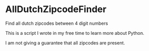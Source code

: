 # AllDutchZipcodeFinder
Find all dutch zipcodes between 4 digit numbers

This is a script I wrote in my free time to learn more about Python.

I am not giving a guarantee that all zipcodes are present.
